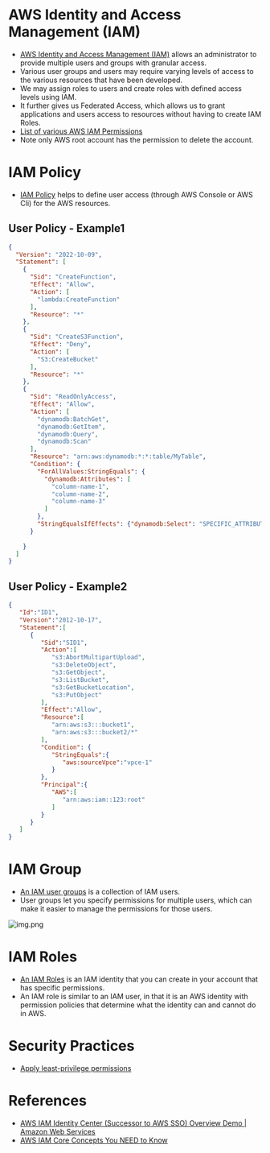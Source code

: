 # AWS Identity and Access Management (IAM)
- [AWS Identity and Access Management (IAM)](https://aws.amazon.com/iam/) allows an administrator to provide multiple users and groups with granular access.
- Various user groups and users may require varying levels of access to the various resources that have been developed.
- We may assign roles to users and create roles with defined access levels using IAM.
- It further gives us Federated Access, which allows us to grant applications and users access to resources without having to create IAM Roles.
- [List of various AWS IAM Permissions](https://aws.permissions.cloud/)
- Note only AWS root account has the permission to delete the account.

# IAM Policy
- [IAM Policy](https://docs.aws.amazon.com/IAM/latest/UserGuide/access_policies.html) helps to define user access (through AWS Console or AWS Cli) for the AWS resources.

## User Policy - Example1

````json
{
  "Version": "2022-10-09",
  "Statement": [
    {
      "Sid": "CreateFunction",
      "Effect": "Allow",
      "Action": [
        "lambda:CreateFunction"
      ],
      "Resource": "*"
    },
    {
      "Sid": "CreateS3Function",
      "Effect": "Deny",
      "Action": [
        "S3:CreateBucket"
      ],
      "Resource": "*"
    },
    {
      "Sid": "ReadOnlyAccess",
      "Effect": "Allow",
      "Action": [
        "dynamodb:BatchGet",
        "dynamodb:GetItem",
        "dynamodb:Query",
        "dynamodb:Scan"
      ],
      "Resource": "arn:aws:dynamodb:*:*:table/MyTable",
      "Condition": {
        "ForAllValues:StringEquals": {
          "dynamodb:Attributes": [
            "column-name-1",
            "column-name-2",
            "column-name-3"
          ]
        },
        "StringEqualsIfEffects": {"dynamodb:Select": "SPECIFIC_ATTRIBUTES"}
      }
      
    }
  ]
}
````

## User Policy - Example2

````json
{
   "Id":"ID1",
   "Version":"2012-10-17",
   "Statement":[
      {
         "Sid":"SID1",
         "Action":[
            "s3:AbortMultipartUpload",
            "s3:DeleteObject",
            "s3:GetObject",
            "s3:ListBucket",
            "s3:GetBucketLocation",
            "s3:PutObject"
         ],
         "Effect":"Allow",
         "Resource":[
            "arn:aws:s3:::bucket1",
            "arn:aws:s3:::bucket2/*"
         ],
         "Condition": {
            "StringEquals":{
               "aws:sourceVpce":"vpce-1"
            }
         },
         "Principal":{
            "AWS":[
               "arn:aws:iam::123:root"
            ]
         }
      }
   ]
}
````

# IAM Group
- [An IAM user groups](https://docs.aws.amazon.com/IAM/latest/UserGuide/id_groups.html) is a collection of IAM users. 
- User groups let you specify permissions for multiple users, which can make it easier to manage the permissions for those users.

![img.png](https://docs.aws.amazon.com/IAM/latest/UserGuide/images/Relationship_Between_Entities_Example.diagram.png)

# IAM Roles
- [An IAM Roles](https://docs.aws.amazon.com/IAM/latest/UserGuide/id_roles.html) is an IAM identity that you can create in your account that has specific permissions.
- An IAM role is similar to an IAM user, in that it is an AWS identity with permission policies that determine what the identity can and cannot do in AWS.

# Security Practices
- [Apply least-privilege permissions](https://docs.aws.amazon.com/IAM/latest/UserGuide/best-practices.html#grant-least-privilege)

# References
- [AWS IAM Identity Center (Successor to AWS SSO) Overview Demo | Amazon Web Services](https://www.youtube.com/watch?v=4yJp5-jGGNk)
- [AWS IAM Core Concepts You NEED to Know](https://www.youtube.com/watch?v=_ZCTvmaPgao)